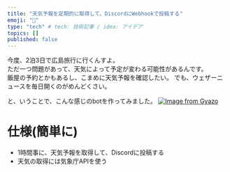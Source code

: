 ```yaml
---
title: "天気予報を定期的に取得して、DiscordにWebhookで投稿する"
emoji: "🎉"
type: "tech" # tech: 技術記事 / idea: アイデア
topics: []
published: false
---
```

今度、2泊3日で広島旅行に行くんすよ。  
ただ一つ問題があって、天気によって予定が変わる可能性があるんです。  
飯屋の予約とかもあるし、こまめに天気予報を確認したい。
でも、ウェザーニュースを毎日開くのがめんどくさい。

と、いうことで、こんな感じのbotを作ってみました。
[![Image from Gyazo](https://i.gyazo.com/7cd82da034d316249eeb855b74bd0d79.png)](https://gyazo.com/7cd82da034d316249eeb855b74bd0d79)

# 仕様(簡単に)
- 1時間事に、天気予報を取得して、Discordに投稿する
- 天気の取得には気象庁APIを使う

